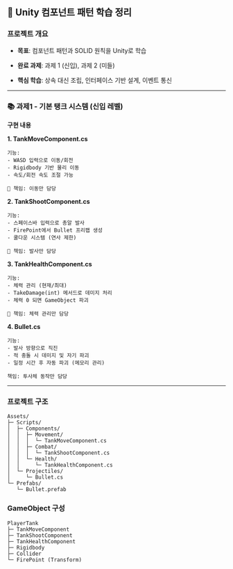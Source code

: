 ## 📌 Unity 컴포넌트 패턴 학습 정리

### 프로젝트 개요

- **목표**: 컴포넌트 패턴과 SOLID 원칙을 Unity로 학습

- **완료 과제**: 과제 1 (신입), 과제 2 (미들)

- **핵심 학습**: 상속 대신 조립, 인터페이스 기반 설계, 이벤트 통신

---

### 📚 과제1 - 기본 탱크 시스템 (신입 레벨)

**구현 내용**

**1. TankMoveComponent.cs**
```
기능:
- WASD 입력으로 이동/회전
- Rigidbody 기반 물리 이동
- 속도/회전 속도 조절 가능

💬 책임: 이동만 담당
```

**2. TankShootComponent.cs**
```
기능:
- 스페이스바 입력으로 총알 발사
- FirePoint에서 Bullet 프리팹 생성
- 쿨다운 시스템 (연사 제한)

💬 책임: 발사만 담당
```

**3. TankHealthComponent.cs**
```
기능:
- 체력 관리 (현재/최대)
- TakeDamage(int) 메서드로 데미지 처리
- 체력 0 되면 GameObject 파괴

💬 책임: 체력 관리만 담당
```

**4. Bullet.cs**
```
기능:
- 발사 방향으로 직진
- 적 충돌 시 데미지 및 자기 파괴
- 일정 시간 후 자동 파괴 (메모리 관리)

책임: 투사체 동작만 담당
```

---

### 프로젝트 구조
```
Assets/
├─ Scripts/
│  ├─ Components/
│  │  ├─ Movement/
│  │  │  └─ TankMoveComponent.cs
│  │  ├─ Combat/
│  │  │  └─ TankShootComponent.cs
│  │  └─ Health/
│  │     └─ TankHealthComponent.cs
│  └─ Projectiles/
│     └─ Bullet.cs
└─ Prefabs/
   └─ Bullet.prefab
```

### GameObject 구성
```
PlayerTank
├─ TankMoveComponent
├─ TankShootComponent
├─ TankHealthComponent
├─ Rigidbody
├─ Collider
└─ FirePoint (Transform)
```
